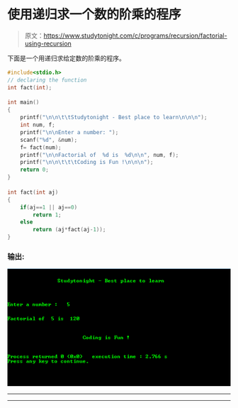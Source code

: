 # 使用递归求一个数的阶乘的程序

> 原文：<https://www.studytonight.com/c/programs/recursion/factorial-using-recursion>

下面是一个用递归求给定数的阶乘的程序。

```cpp
#include<stdio.h>
// declaring the function
int fact(int);

int main()
{
    printf("\n\n\t\tStudytonight - Best place to learn\n\n\n");
    int num, f;
    printf("\n\nEnter a number: ");
    scanf("%d", &num);
    f= fact(num);
    printf("\n\nFactorial of  %d is  %d\n\n", num, f);
    printf("\n\n\t\t\tCoding is Fun !\n\n\n");
    return 0;
}

int fact(int aj)
{
    if(aj==1 || aj==0)
        return 1;
    else
        return (aj*fact(aj-1));
}
```

### 输出:

![Program to find Factorial using recursion](img/c2426ceeeb3f4db98b574d7978b14504.png)

* * *

* * *